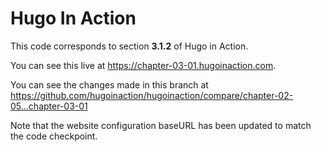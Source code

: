 Hugo In Action
===============

This code corresponds to section **3.1.2** of Hugo in Action.

You can see this live at https://chapter-03-01.hugoinaction.com.

You can see the changes made in this branch at https://github.com/hugoinaction/hugoinaction/compare/chapter-02-05...chapter-03-01

Note that the website configuration baseURL has been updated to match the code checkpoint.
